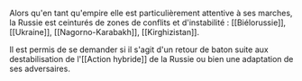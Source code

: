 Alors qu'en tant qu'empire elle est particulièrement attentive à ses marches, la Russie est ceinturés de zones de conflits et d'instabilité : [[Biélorussie]], [[Ukraine]], [[Nagorno-Karabakh]], [[Kirghizistan]].

Il est permis de se demander si il s'agit d'un retour de baton suite aux destabilisation de l'[[Action hybride]] de la Russie ou bien une adaptation de ses adversaires.